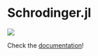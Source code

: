 # Schrodinger.jl

[![](https://img.shields.io/badge/docs-latest-blue.svg)](https://jebej.github.io/Schrodinger.jl/latest)

Check the [documentation](https://jebej.github.io/Schrodinger.jl/latest)!
